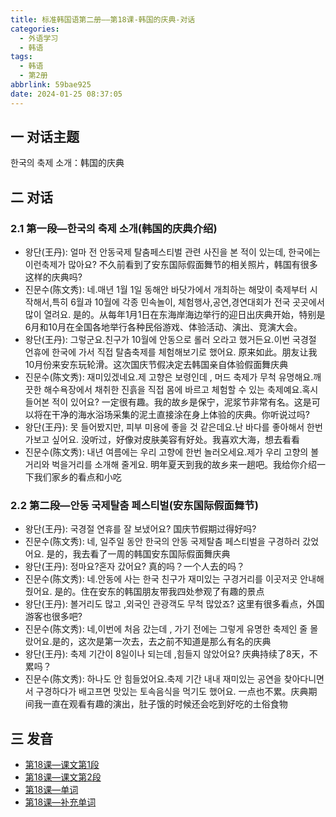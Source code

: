 ```yaml
---
title: 标准韩国语第二册——第18课-韩国的庆典-对话
categories:
  - 外语学习
  - 韩语
tags:
  - 韩语
  - 第2册
abbrlink: 59bae925
date: 2024-01-25 08:37:05
---
```

## 一 对话主题

한국의 축제 소개：韩国的庆典

<!--more-->

## 二  对话

### 2.1 第一段—한국의 축제 소개(韩国的庆典介绍)

* 왕단(王丹): 얼마 전 안동국제 탈춤페스티벌 관련 사진을 본 적이 있는데, 한국에는 이런축제가 많아요? 不久前看到了安东国际假面舞节的相关照片，韩国有很多这样的庆典吗?
* 진문수(陈文秀): 네.매년 1월 1일 동해안 바닷가에서 개최하는 해맞이 축제부터 시작해서,특히 6월과 10월에 각종 민속놀이, 체험행사,공연,경연대회가 전국 곳곳에서 많이 열려요. 是的。从每年1月1日在东海岸海边举行的迎日出庆典开始，特别是6月和10月在全国各地举行各种民俗游戏、体验活动、演出、竞演大会。
* 왕단(王丹): 그렇군요.친구가 10월에 안동으로 롤러 오라고 했거든요.이번 국경절 언휴에 한국에 가서 직접 탈춤축제를 체험해보기로 했어요. 原来如此。朋友让我10月份来安东玩轮滑。这次国庆节假决定去韩国亲自体验假面舞庆典
* 진문수(陈文秀):  재미있겠네요.제 고향은 보령인데 , 머드 축제가 무척 유명해요.깨끗한 해수욕장에서 채취한 진흙을 직접 몸에 바르고 체험할 수 있는 축제예요.혹시들어본 적이 있어요? 一定很有趣。我的故乡是保宁，泥浆节非常有名。这是可以将在干净的海水浴场采集的泥土直接涂在身上体验的庆典。你听说过吗?
* 왕단(王丹): 못 들어봤지만, 피부 미용에 좋을 것 같은데요.난 바다를 좋아해서 한번 가보고 싶어요. 没听过，好像对皮肤美容有好处。我喜欢大海，想去看看
* 진문수(陈文秀): 내년 여름에는 우리 고향에 한번 놀러오세요.제가 우리 고향의 볼거리와 벅을거리를 소개해 줄게요. 明年夏天到我的故乡来一趟吧。我给你介绍一下我们家乡的看点和小吃

### 2.2 第二段—안동 국제탈춤 페스티벌(安东国际假面舞节)

* 왕단(王丹):  국경절 연휴를 잘 보냈어요? 国庆节假期过得好吗?
* 진문수(陈文秀): 네, 일주일 동안 한국의 안동 국제탈춤 페스티벌을 구경하러 갔었어요. 是的，我去看了一周的韩国安东国际假面舞庆典
* 왕단(王丹): 정마요?혼자 갔어요?  真的吗？一个人去的吗？
* 진문수(陈文秀):  네.안동에 사는 한국 친구가 재미있는 구경거리를 이곳저곳 안내해줬어요. 是的。住在安东的韩国朋友带我四处参观了有趣的景点
* 왕단(王丹): 볼거리도 많고 ,외국인 관광객도 무척 많았죠? 这里有很多看点，外国游客也很多吧?
* 진문수(陈文秀):  네,이번에 처음 갔는데 , 가기 전에는 그렇게 유명한 축제인 줄 몰랐어요.是的，这次是第一次去，去之前不知道是那么有名的庆典
* 왕단(王丹): 축제 기간이 8일이나 되는데 ,힘들지 않았어요? 庆典持续了8天，不累吗？
* 진문수(陈文秀): 하나도 안 힘들었어요.축제 기간 내내 재미있는 공연을 찾아다니면서 구경하다가 배고프면 맛있는 토속음식을 먹기도 했어요. 一点也不累。庆典期间我一直在观看有趣的演出，肚子饿的时候还会吃到好吃的土俗食物

## 三 发音

* [第18课—课文第1段][1]
* [第18课—课文第2段][2]
* [第18课—单词][3]
* [第18课—补充单词][4]



[1]:https://active.clewm.net/AGiZ3U?qrurl=http://qr31.cn/AGiZ3U&gtype=1&key=779c917d7c2da4e3904852272efcb1f2dedb4d4212
[2]:https://active.clewm.net/FQO8or?qrurl=http://qr31.cn/FQO8or&gtype=1&key=2722d1734709a2e7004852443a7e56585736550241
[3]:https://active.clewm.net/E7sPdk?qrurl=http://qr31.cn/E7sPdk&gtype=1&key=d87b21759ed72827504852b3fd08209c5a5deaa260
[4]:https://active.clewm.net/F8fP5Y?qrurl=http://qr31.cn/F8fP5Y&gtype=1&key=395e0179b712c696904852a6be428bf69a2d4fa280
